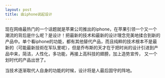 ```yaml
---
layout: post
title: 由iphone说起设计
---
```

现在网络最热门的一个话题就是苹果公司推出的iphone，在苹果引领一个又一个潮流的背后是什么呢？是设计！把最新的技术和最新的设计理念完美地揉合到新的产品中。单个看iphone的功能，都有其他替代产品，而且纯粹的技术根本不是最新的（可能最新技術在军队里呢），但是乔布斯的天才在于把时尚的设计引进到产品中来，简洁，人性化，多功能，再接上高科技的翅膀，加上造势宣传， 又一个划时代的产品出世了。

当技术逐渐取代人自身的功能的时候，设计将是人最后固守的阵地。